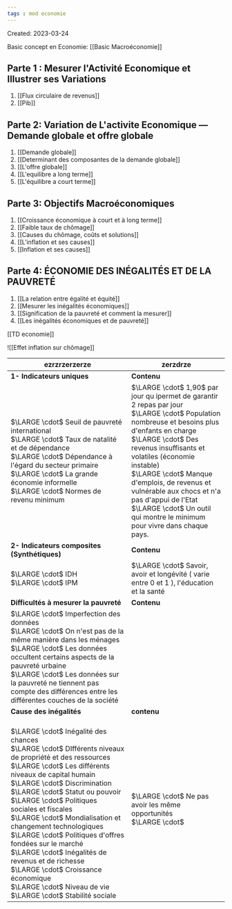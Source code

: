 ```yaml
---
tags : mod economie
---
```


Created: 2023-03-24

Basic concept en Economie:
[[Basic Macroéconomie]] 

##  Parte 1 :  Mesurer l'Activité Economique et Illustrer ses Variations
1. [[Flux circulaire de revenus]] 
2. [[Pib]] 

## Parte 2: Variation de L'activite Economique — Demande globale et offre globale 
 1. [[Demande globale]] 
 2. [[Determinant des composantes de la demande globale]] 
 3. [[L'offre globale]] 
 4. [[L'equilibre a long terme]]
 5. [[L'équilibre a court terme]]

## Parte 3: Objectifs Macroéconomiques
1. [[Croissance économique à court et à long terme]] 
2. [[Faible taux de chômage]] 
3. [[Causes du chômage, coûts et solutions]] 
4. [[L'inflation et ses causes]] 
5. [[Inflation et ses causes]] 

## Parte 4: ÉCONOMIE DES INÉGALITÉS ET DE LA PAUVRETÉ
1. [[La relation entre égalité et équité]] 
2. [[Mesurer les inégalités économiques]]
3. [[Signification de la pauvreté et comment la mesurer]] 
4. [[Les inégalités économiques et de pauvreté]] 


[[TD economie]] 

![[Effet inflation sur chômage]]





| ezrzrzerzerze                                                                                                                                                                                                                                                                                                                     | zerzdrze                                                                                                                                                                                                                                                                                                                                                                                                               |     
| --------------------------------------------------------------------------------------------------------------------------------------------------------------------------------------------------------------------------------------------------------------------------------------------------------------------------------- | ---------------------------------------------------------------------------------------------------------------------------------------------------------------------------------------------------------------------------------------------------------------------------------------------------------------------------------------------------------------------------------------------------------------------- |
| **1- Indicateurs uniques**                                                                                                                                                                                                                                                                                                        | **Contenu**                                                                                                                                                                                                                                                                                                                                                                                                            |         
| $\LARGE \cdot$ Seuil de pauvreté international <br> $\LARGE \cdot$ Taux de natalité et de dépendance <br> $\LARGE \cdot$ Dépendance à l'égard du secteur primaire <br> $\LARGE \cdot$ La grande économie informelle <br> $\LARGE \cdot$ Normes de revenu minimum                                                                  | $\LARGE \cdot$ 1,90$ par jour qu ipermet de garantir 2 repas par jour <br> $\LARGE \cdot$ Population nombreuse et besoins plus d'enfants en charge <br> $\LARGE \cdot$ Des revenus insuffisants et volatiles (économie instable) <br> $\LARGE \cdot$ Manque d'emplois, de revenus et vulnérable aux chocs et n'a pas d'appui de l'Etat <br> $\LARGE \cdot$ Un outil qui montre le minimum pour vivre dans chaque pays. |     |     |     |
| **2- Indicateurs composites (Synthétiques)**                                                                                                                                                                                                                                                                                      | **Contenu**                                                                                                                                                                                                                                                                                                                                                                                                           |
| $\LARGE \cdot$ IDH <br> $\LARGE \cdot$ IPM                                                                                                                                                                                                                                                                                        | $\LARGE \cdot$ Savoir, avoir et longévité ( varie entre 0 et 1 ), l'éducation et la santé                                                                                                                                                                                                                                                                                                                                   |
| **Difficultés à mesurer la pauvreté**                                                                                                                                                                                                                                                                                             | **Contenu**                                                                                                                                                                                                                                                                                                                                                                                                               |
| $\LARGE \cdot$ Imperfection des données <br> $\LARGE \cdot$ On n'est pas de la même manière dans les ménages <br> $\LARGE \cdot$ Les données occultent certains aspects de la pauvreté urbaine <br> $\LARGE \cdot$ Les données sur la pauvreté ne tiennent pas compte des différences entre les différentes couches de la société |                                                                                                                                                                                                                                                                                                                                                                                                                        |     |     |     |
| **Cause des inégalités**                                                                                                                                                                                                                                                                                                          | **contenu**                                                                                                                                                                                                                                                                                                                                                                                                               |
| <br> $\LARGE \cdot$ Inégalité des chances <br> $\LARGE \cdot$ DIfférents niveaux de propriété et des ressources <br> $\LARGE \cdot$ Les différents niveaux de capital humain <br> $\LARGE \cdot$ Discrimination <br>$\LARGE \cdot$ Statut ou pouvoir <br> $\LARGE \cdot$ Politiques sociales et fiscales <br> $\LARGE \cdot$ Mondialisation et changement technologiques <br> $\LARGE \cdot$ Politiques d'offres fondées sur le marché <br> $\LARGE \cdot$ Inégalités de revenus et de richesse <br> $\LARGE \cdot$ Croissance économique <br>$\LARGE \cdot$ Niveau de vie <br> $\LARGE \cdot$ Stabilité sociale | $\LARGE \cdot$ Ne pas avoir les même opportunités <br> $\LARGE \cdot$ |                                                                                                                                                                                                                                                                                                                                  |                                                                                                                                                                                                                                                                                                                                                                                                                        |     |     |     |

 
